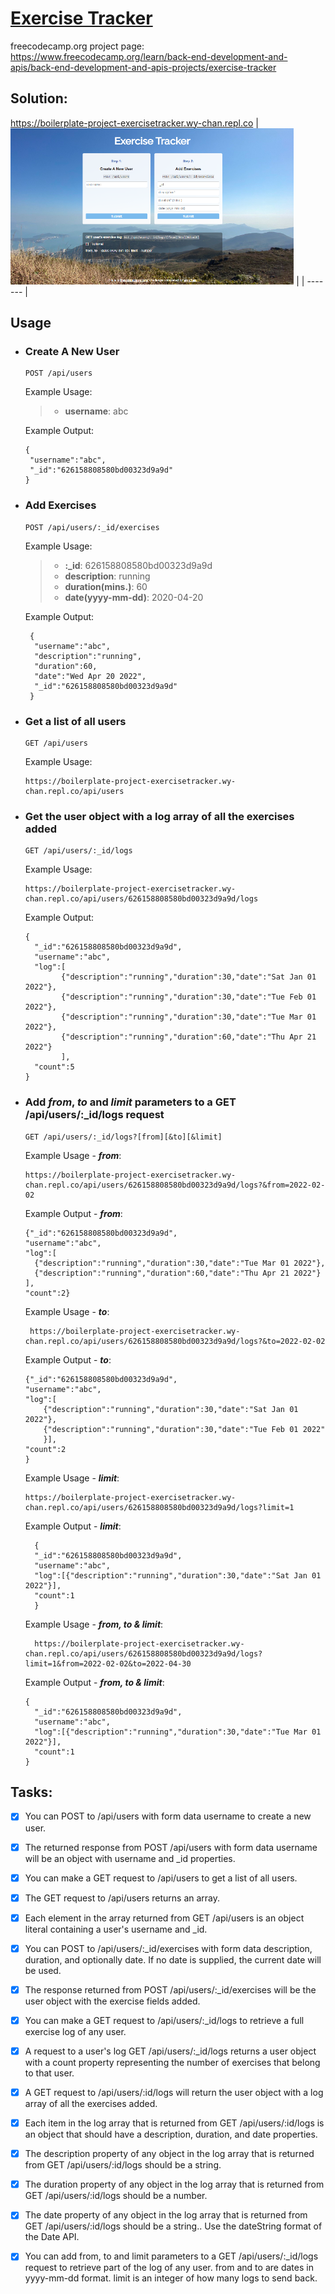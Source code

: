 # [Exercise Tracker](https://www.freecodecamp.org/learn/apis-and-microservices/apis-and-microservices-projects/exercise-tracker)
freecodecamp.org project page:
https://www.freecodecamp.org/learn/back-end-development-and-apis/back-end-development-and-apis-projects/exercise-tracker


## Solution:
https://boilerplate-project-exercisetracker.wy-chan.repl.co
| <a href="https://boilerplate-project-exercisetracker.wy-chan.repl.co"><img src="./images/screen_exercisetracker.png" alt="screenshot" height="250"></a> |
| ------- |

## Usage

- ### Create A New User

      POST /api/users
  
  Example Usage:

  > - **username**: abc

  Example Output:
  
      {
       "username":"abc",
       "_id":"626158808580bd00323d9a9d"
      }

- ### Add Exercises

      POST /api/users/:_id/exercises
  
  Example Usage:
  > - **:_id**: 626158808580bd00323d9a9d
  > - **description**: running
  > - **duration(mins.)**: 60
  > - **date(yyyy-mm-dd)**: 2020-04-20

  Example Output:
  
       {
        "username":"abc",
        "description":"running",
        "duration":60,
        "date":"Wed Apr 20 2022",
        "_id":"626158808580bd00323d9a9d"
       }
  
- ### Get a list of all users

      GET /api/users

  Example Usage:

      https://boilerplate-project-exercisetracker.wy-chan.repl.co/api/users


- ### Get the user object with a log array of all the exercises added

      GET /api/users/:_id/logs

  Example Usage:

      https://boilerplate-project-exercisetracker.wy-chan.repl.co/api/users/626158808580bd00323d9a9d/logs

  Example Output:
  
      {
        "_id":"626158808580bd00323d9a9d",
        "username":"abc",
        "log":[
              {"description":"running","duration":30,"date":"Sat Jan 01 2022"},
              {"description":"running","duration":30,"date":"Tue Feb 01 2022"},
              {"description":"running","duration":30,"date":"Tue Mar 01 2022"},
              {"description":"running","duration":60,"date":"Thu Apr 21 2022"}
              ],
        "count":5
      }

- ### Add ***from***, ***to*** and ***limit*** parameters to a GET /api/users/:_id/logs request

      GET /api/users/:_id/logs?[from][&to][&limit]

  Example Usage - ***from***:

      https://boilerplate-project-exercisetracker.wy-chan.repl.co/api/users/626158808580bd00323d9a9d/logs?&from=2022-02-02

  Example Output - ***from***:

      {"_id":"626158808580bd00323d9a9d",
      "username":"abc",
      "log":[
        {"description":"running","duration":30,"date":"Tue Mar 01 2022"},
        {"description":"running","duration":60,"date":"Thu Apr 21 2022"}
      ],
      "count":2}

  Example Usage - ***to***:
  
       https://boilerplate-project-exercisetracker.wy-chan.repl.co/api/users/626158808580bd00323d9a9d/logs?&to=2022-02-02

  Example Output - ***to***:

      {"_id":"626158808580bd00323d9a9d",
      "username":"abc",
      "log":[
          {"description":"running","duration":30,"date":"Sat Jan 01 2022"},
          {"description":"running","duration":30,"date":"Tue Feb 01 2022"
          }],
      "count":2
      }
  
  Example Usage - ***limit***:

      https://boilerplate-project-exercisetracker.wy-chan.repl.co/api/users/626158808580bd00323d9a9d/logs?limit=1

  Example Output - ***limit***:

        {
        "_id":"626158808580bd00323d9a9d",
        "username":"abc",
        "log":[{"description":"running","duration":30,"date":"Sat Jan 01 2022"}],
        "count":1
        }

  Example Usage - ***from, to & limit***:
        
        https://boilerplate-project-exercisetracker.wy-chan.repl.co/api/users/626158808580bd00323d9a9d/logs?limit=1&from=2022-02-02&to=2022-04-30

  Example Output - ***from, to & limit***:

      {
        "_id":"626158808580bd00323d9a9d",
        "username":"abc",
        "log":[{"description":"running","duration":30,"date":"Tue Mar 01 2022"}],
        "count":1
      }
  

## Tasks:
- [x] You can POST to /api/users with form data username to create a new user.

- [x] The returned response from POST /api/users with form data username will be an object with username and _id properties.

- [x] You can make a GET request to /api/users to get a list of all users.

- [x] The GET request to /api/users returns an array.

- [x] Each element in the array returned from GET /api/users is an object literal containing a user's username and _id.

- [x] You can POST to /api/users/:_id/exercises with form data description, duration, and optionally date. If no date is supplied, the current date will be used.

- [x] The response returned from POST /api/users/:_id/exercises will be the user object with the exercise fields added.

- [x] You can make a GET request to /api/users/:_id/logs to retrieve a full exercise log of any user.

- [x] A request to a user's log GET /api/users/:_id/logs returns a user object with a count property representing the number of exercises that belong to that user.

- [x] A GET request to /api/users/:id/logs will return the user object with a log array of all the exercises added.

- [x] Each item in the log array that is returned from GET /api/users/:id/logs is an object that should have a description, duration, and date properties.

- [x] The description property of any object in the log array that is returned from GET /api/users/:id/logs should be a string.

- [x] The duration property of any object in the log array that is returned from GET /api/users/:id/logs should be a number.

- [x] The date property of any object in the log array that is returned from GET /api/users/:id/logs should be a string.. Use the dateString format of the Date API.

- [x] You can add from, to and limit parameters to a GET /api/users/:_id/logs request to retrieve part of the log of any user. from and to are dates in yyyy-mm-dd format. limit is an integer of how many logs to send back.

